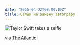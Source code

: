 ```yaml
---
date: "2015-04-22T00:00:00Z"
title: Сэлфи на замену автографу
---
```


![Taylor Swift takes a selfie](/img/posts/selfie-taylor-swift.jpg)

via [The Atlantic](http://www.theatlantic.com/photo/2015/04/a-world-transfixed-by-screens/390861/#img08)